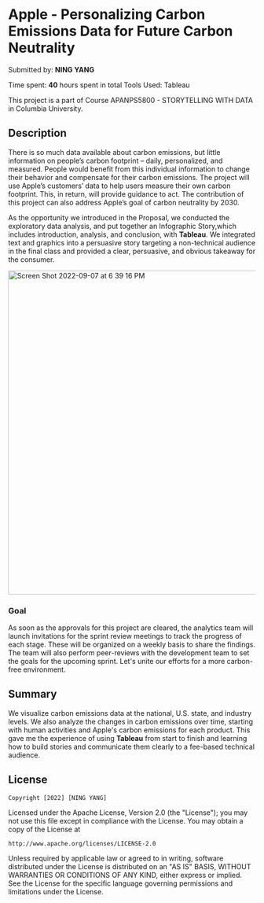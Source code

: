 # Apple - Personalizing Carbon Emissions Data for Future Carbon Neutrality


Submitted by: **NING YANG**

Time spent: **40** hours spent in total
Tools Used: Tableau

This project is a part of Course APANPS5800 - STORYTELLING WITH DATA in Columbia University.


## Description

There is so much data available about carbon emissions, but little information on people’s carbon footprint – daily, personalized, and measured. People would benefit from this individual information to change their behavior and compensate for their carbon emissions.
The project will use Apple’s customers’ data to help users measure their own carbon footprint. This, in return, will provide guidance to act. The
contribution of this project can also address Apple’s goal of carbon neutrality by 2030. 

As the opportunity we introduced in the Proposal, we conducted the exploratory data analysis, and put together an Infographic Story,which includes introduction, analysis, and conclusion, with **Tableau**.  We integrated text and graphics into a persuasive story targeting a non-technical audience in the final class and provided a clear, persuasive, and obvious takeaway for the consumer.

<img width="659" alt="Screen Shot 2022-09-07 at 6 39 16 PM" src="https://user-images.githubusercontent.com/103723722/188995829-9e3f04d6-009d-4ae8-aa92-3cb740e66dc7.png">

### Goal

As soon as the approvals for this project are cleared, the analytics team will launch invitations for the sprint review meetings to track the progress of each stage. These will be organized on a weekly basis to share the findings. The team will also perform peer-reviews with the development team to set the goals for the upcoming sprint. Let's unite our efforts for a more carbon-free environment.

## Summary

We visualize carbon emissions data at the national, U.S. state, and industry levels. We also analyze the changes in carbon emissions over time, starting with human activities and Apple's carbon emissions for each product. This gave me the experience of using **Tableau** from start to finish and learning how to build stories and communicate them clearly to a fee-based technical audience.

## License

    Copyright [2022] [NING YANG]

Licensed under the Apache License, Version 2.0 (the "License");
you may not use this file except in compliance with the License.
You may obtain a copy of the License at

    http://www.apache.org/licenses/LICENSE-2.0

Unless required by applicable law or agreed to in writing, software
distributed under the License is distributed on an "AS IS" BASIS,
WITHOUT WARRANTIES OR CONDITIONS OF ANY KIND, either express or implied.
See the License for the specific language governing permissions and
limitations under the License.
